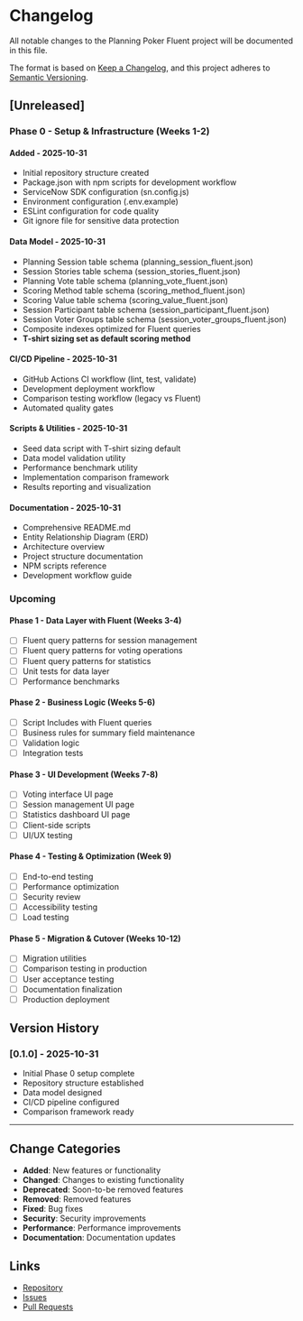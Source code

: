 # Changelog

All notable changes to the Planning Poker Fluent project will be documented in this file.

The format is based on [Keep a Changelog](https://keepachangelog.com/en/1.0.0/),
and this project adheres to [Semantic Versioning](https://semver.org/spec/v2.0.0.html).

## [Unreleased]

### Phase 0 - Setup & Infrastructure (Weeks 1-2)

#### Added - 2025-10-31
- Initial repository structure created
- Package.json with npm scripts for development workflow
- ServiceNow SDK configuration (sn.config.js)
- Environment configuration (.env.example)
- ESLint configuration for code quality
- Git ignore file for sensitive data protection

#### Data Model - 2025-10-31
- Planning Session table schema (planning_session_fluent.json)
- Session Stories table schema (session_stories_fluent.json)
- Planning Vote table schema (planning_vote_fluent.json)
- Scoring Method table schema (scoring_method_fluent.json)
- Scoring Value table schema (scoring_value_fluent.json)
- Session Participant table schema (session_participant_fluent.json)
- Session Voter Groups table schema (session_voter_groups_fluent.json)
- Composite indexes optimized for Fluent queries
- **T-shirt sizing set as default scoring method**

#### CI/CD Pipeline - 2025-10-31
- GitHub Actions CI workflow (lint, test, validate)
- Development deployment workflow
- Comparison testing workflow (legacy vs Fluent)
- Automated quality gates

#### Scripts & Utilities - 2025-10-31
- Seed data script with T-shirt sizing default
- Data model validation utility
- Performance benchmark utility
- Implementation comparison framework
- Results reporting and visualization

#### Documentation - 2025-10-31
- Comprehensive README.md
- Entity Relationship Diagram (ERD)
- Architecture overview
- Project structure documentation
- NPM scripts reference
- Development workflow guide

### Upcoming

#### Phase 1 - Data Layer with Fluent (Weeks 3-4)
- [ ] Fluent query patterns for session management
- [ ] Fluent query patterns for voting operations
- [ ] Fluent query patterns for statistics
- [ ] Unit tests for data layer
- [ ] Performance benchmarks

#### Phase 2 - Business Logic (Weeks 5-6)
- [ ] Script Includes with Fluent queries
- [ ] Business rules for summary field maintenance
- [ ] Validation logic
- [ ] Integration tests

#### Phase 3 - UI Development (Weeks 7-8)
- [ ] Voting interface UI page
- [ ] Session management UI page
- [ ] Statistics dashboard UI page
- [ ] Client-side scripts
- [ ] UI/UX testing

#### Phase 4 - Testing & Optimization (Week 9)
- [ ] End-to-end testing
- [ ] Performance optimization
- [ ] Security review
- [ ] Accessibility testing
- [ ] Load testing

#### Phase 5 - Migration & Cutover (Weeks 10-12)
- [ ] Migration utilities
- [ ] Comparison testing in production
- [ ] User acceptance testing
- [ ] Documentation finalization
- [ ] Production deployment

## Version History

### [0.1.0] - 2025-10-31
- Initial Phase 0 setup complete
- Repository structure established
- Data model designed
- CI/CD pipeline configured
- Comparison framework ready

---

## Change Categories

- **Added**: New features or functionality
- **Changed**: Changes to existing functionality
- **Deprecated**: Soon-to-be removed features
- **Removed**: Removed features
- **Fixed**: Bug fixes
- **Security**: Security improvements
- **Performance**: Performance improvements
- **Documentation**: Documentation updates

## Links

- [Repository](https://github.com/your-org/planning-poker-fluent)
- [Issues](https://github.com/your-org/planning-poker-fluent/issues)
- [Pull Requests](https://github.com/your-org/planning-poker-fluent/pulls)
